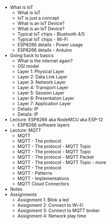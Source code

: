 * What is IoT
    * What is IoT
    * IoT is just a concept
    * What is an IoT Device?
    * What is an IoT Device?
    * Typical IoT chips - Bluetooth 4/5
    * Typical IoT chips - Wi-Fi
    * ESP8266 details - Power usage
    * ESP8266 details - Arduino
* Going back to basics
    * What is the internet again?
    * OSI model
    * Layer 1: Physical Layer
    * Layer 2: Data Link Layer
    * Layer 3: Network Layer
    * Layer 4: Transport Layer
    * Layer 5: Session Layer
    * Layer 6: Presentation Layer
    * Layer 7: Application Layer
    * Details: IP
    * Details: IP
* Lecture: ESP8266 aka NodeMCU aka ESP-12
    * ESP8266 software layers
* Lecture: MQTT
    * MQTT
    * MQTT - The protocol
    * MQTT - The protocol - MQTT Topic
    * MQTT - The protocol - MQTT Topic
    * MQTT - The protocol - MQTT Packet
    * MQTT - The protocol - MQTT Topic - more
    * MQTT - The protocol
    * MQTT - Patterns
    * MQTT - Implementations
    * MQTT Cloud Connectors
* Notes
* Assignments
    * Assignment 1: Blink a led
    * Assignment 2: Connect to Wi-Fi
    * Assignment 3: Connect to MQTT broker
    * Assignment 4: Network play time
